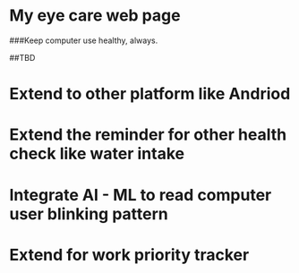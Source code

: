 My eye care web page
======================

###Keep computer use healthy, always.

##TBD
# Extend to other platform like Andriod 
# Extend the reminder for other health check like water intake
# Integrate AI - ML to read computer user blinking pattern
# Extend for work priority tracker